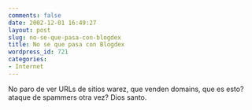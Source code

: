 ```yaml
---
comments: false
date: 2002-12-01 16:49:27
layout: post
slug: no-se-que-pasa-con-blogdex
title: No se que pasa con Blogdex
wordpress_id: 721
categories:
- Internet
---
```


No paro de ver URLs de sitios warez, que venden domains, que es esto? ataque de spammers otra vez? Dios santo.




 
